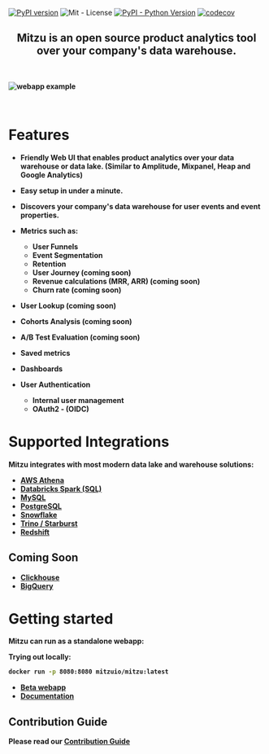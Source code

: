 [![PyPI version](https://badge.fury.io/py/mitzu.svg)](https://badge.fury.io/py/mitzu)
![Mit - License](https://img.shields.io/pypi/l/mitzu)
[![PyPI - Python Version](https://img.shields.io/pypi/pyversions/mitzu.svg)](https://pypi.org/project/mitzu/)
[![codecov](https://codecov.io/gh/mitzu-io/mitzu/branch/main/graph/badge.svg?token=A1HQLBLSUA)](https://codecov.io/gh/mitzu-io/mitzu)

<h2 align="center">
<b>Mitzu<b> is an open source <b>product analytics </b> tool over your company's <b>data warehouse</b>.
</h2>
</br>

![webapp example](https://raw.githubusercontent.com/mitzu-io/mitzu/main/resources/mitzu_webapp_hero.gif)

</br>

# Features

- Friendly Web UI that enables product analytics over your data warehouse or data lake. (Similar to Amplitude, Mixpanel, Heap and Google Analytics)
- Easy setup in under a minute.
- Discovers your company's data warehouse for user events and event properties.

- Metrics such as:
  - User Funnels
  - Event Segmentation
  - Retention
  - User Journey (coming soon)
  - Revenue calculations (MRR, ARR) (coming soon)
  - Churn rate (coming soon)
- User Lookup (coming soon)
- Cohorts Analysis (coming soon)
- A/B Test Evaluation (coming soon)
- Saved metrics
- Dashboards

- User Authentication
  - Internal user management
  - OAuth2 - (OIDC)

# Supported Integrations

Mitzu integrates with most modern data lake and warehouse solutions:

- [AWS Athena](https://aws.amazon.com/athena/?whats-new-cards.sort-by=item.additionalFields.postDateTime&whats-new-cards.sort-order=desc)
- [Databricks Spark (SQL)](https://www.databricks.com/product/databricks-sql)
- [MySQL](https://www.mysql.com/)
- [PostgreSQL](https://www.postgresql.org/)
- [Snowflake](https://www.snowflake.com/en/)
- [Trino / Starburst](https://trino.io/)
- [Redshift](https://aws.amazon.com/redshift/)

## Coming Soon

- [Clickhouse](https://clickhouse.com/)
- [BigQuery](https://cloud.google.com/bigquery/)

# Getting started

Mitzu can run as a standalone webapp:

Trying out locally:

```bash
docker run -p 8080:8080 mitzuio/mitzu:latest
```

- [Beta webapp](https://beta.mitzu.io)
- [Documentation](https://mitzu.io/documentation/)

## Contribution Guide

Please read our [Contribution Guide](/CONTRIBUTION.md)
